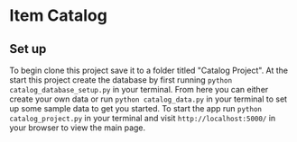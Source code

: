 # Item Catalog

## Set up 

To begin clone this project save it to a folder titled "Catalog Project". At the start this project create the database by first
running `python catalog_database_setup.py` in your terminal. From here you can either create your own data or run 
`python catalog_data.py` in your terminal to set up some sample data to get you started. To start the app run `python catalog_project.py`
in your terminal and visit `http://localhost:5000/` in your browser to view the main page.
